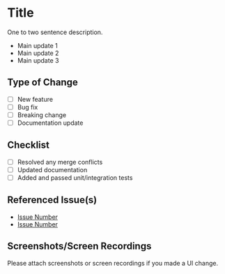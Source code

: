 # Title

One to two sentence description.

- Main update 1
- Main update 2
- Main update 3

## Type of Change

- [ ] New feature
- [ ] Bug fix
- [ ] Breaking change
- [ ] Documentation update

## Checklist

- [ ] Resolved any merge conflicts
- [ ] Updated documentation
- [ ] Added and passed unit/integration tests

## Referenced Issue(s)

- [Issue Number](Link)
- [Issue Number](Link)

## Screenshots/Screen Recordings

Please attach screenshots or screen recordings if you made a UI change.
